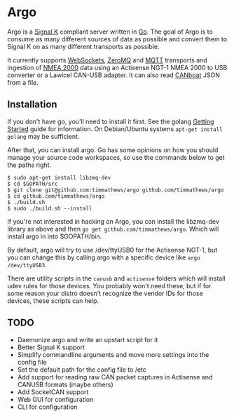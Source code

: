 Argo
====

Argo is a [Signal K](http://signalk.org) compliant server written in
[Go](http://golang.org). The goal of Argo is to consume as many different
sources of data as possible and convert them to Signal K on as many different
transports as possible.

It currently supports [WebSockets](http://www.w3.org/TR/websockets/),
[ZeroMQ](http://zeromq.org/) and [MQTT](http://mqtt.org) transports and
ingestion of [NMEA 2000](http://en.wikipedia.org/wiki/NMEA_2000) data using an
Actisense NGT-1 NMEA 2000 to USB converter or a Lawicel CAN-USB adapter. It can
also read [CANboat](https://github.com/canboat/canboat) JSON from a file.

Installation
------------

If you don't have go, you'll need to install it first. See the golang [Getting
Started](http://golang.org/doc/install) guide for information. On Debian/Ubuntu
systems `apt-get install golang` may be sufficient.

After that, you can install argo. Go has some opinions on how you should manage
your source code workspaces, so use the commands below to get the paths right.

```
$ sudo apt-get install libzmq-dev
$ cd $GOPATH/src
$ git clone git@github.com:timmathews/argo github.com/timmathews/argo
$ cd github.com/timmathews/argo
$ ./build.sh
$ sudo ./build.sh --install
```

If you're not interested in hacking on Argo, you can install the libzmq-dev
library as above and then `go get github.com/timmathews/argo`. Which will
install argo in into $GOPATH/bin.

By default, argo will try to use /dev/ttyUSB0 for the Actisense NGT-1, but you
can change this by calling argo with a specific device like `argo
/dev/ttyUSB3`.

There are utility scripts in the `canusb` and `actisense` folders which will
install udev rules for those devices. You probably won't need these, but if for
some reason your distro doesn't recognize the vendor IDs for those devices,
these scripts can help.

TODO
----

* Daemonize argo and write an upstart script for it
* Better Signal K support
* Simplify commandline arguments and move more settings into the config file
* Set the default path for the config file to /etc
* Add support for reading raw CAN packet captures in Actisense and CANUSB
  formats (maybe others)
* Add SocketCAN support
* Web GUI for configuration
* CLI for configuration
